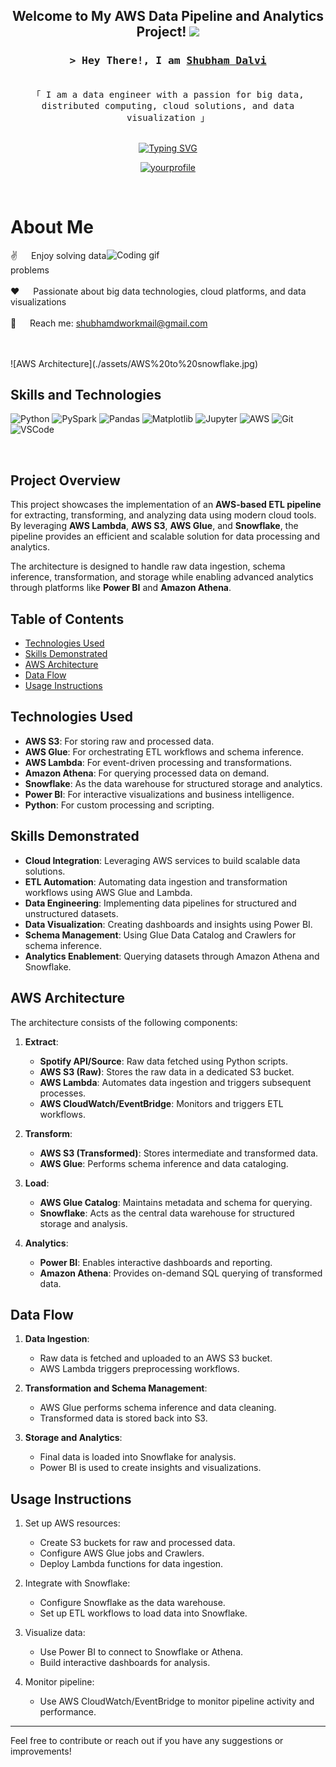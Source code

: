 <h2 align="center">
  Welcome to My AWS Data Pipeline and Analytics Project!
  <img src="https://media.giphy.com/media/hvRJCLFzcasrR4ia7z/giphy.gif" width="28">
</h2>

<!-- Intro  -->
<h3 align="center">
        <samp>&gt; Hey There!, I am
                <b><a target="_blank" href="https://yourwebsite.com">Shubham Dalvi</a></b>
        </samp>
</h3>

<p align="center"> 
  <samp>
    <br>
    「 I am a data engineer with a passion for big data, distributed computing, cloud solutions, and data visualization 」
    <br>
    <br>
  </samp>
</p>

<div align="center">
<a href="https://git.io/typing-svg"><img src="https://readme-typing-svg.herokuapp.com?font=Fira+Code&pause=1000&random=false&width=435&lines=Spark+%7C+DataBricks+%7C+Power+BI+;Snowflake+%7C+Azure+%7C+AWS;3+yrs+of+IT+experience+as+Analyst+%40+;Accenture+;Passionate+Data+Engineer+" alt="Typing SVG" /></a>
</div>

<p align="center">
 <a href="https://www.linkedin.com/in/shubham-dalvi-21603316b" target="_blank">
  <img src="https://img.shields.io/badge/LinkedIn-0077B5?style=for-the-badge&logo=linkedin&logoColor=white" alt="yourprofile"/>
 </a>
</p>
<br />

<!-- About Section -->
# About Me

<p>
 <img align="right" width="350" src="/assets/programmer.gif" alt="Coding gif" />
  
 ✌️ &emsp; Enjoy solving data problems <br/><br/>
 ❤️ &emsp; Passionate about big data technologies, cloud platforms, and data visualizations<br/><br/>
 📧 &emsp; Reach me: shubhamdworkmail@gmail.com<br/><br/>
</p>

<br/>
![AWS Architecture](./assets/AWS%20to%20snowflake.jpg)

<br/>

## Skills and Technologies

![Python](https://img.shields.io/badge/Python-3776AB?style=for-the-badge&logo=python&logoColor=white)
![PySpark](https://img.shields.io/badge/PySpark-E25A1C?style=for-the-badge&logo=apache-spark&logoColor=white)
![Pandas](https://img.shields.io/badge/Pandas-150458?style=for-the-badge&logo=pandas&logoColor=white)
![Matplotlib](https://img.shields.io/badge/Matplotlib-013243?style=for-the-badge&logo=matplotlib&logoColor=white)
![Jupyter](https://img.shields.io/badge/Jupyter-F37626?style=for-the-badge&logo=jupyter&logoColor=white)
![AWS](https://img.shields.io/badge/AWS-232F3E?style=for-the-badge&logo=amazon-aws&logoColor=white)
![Git](https://img.shields.io/badge/Git-F05032?style=for-the-badge&logo=git&logoColor=white)
![VSCode](https://img.shields.io/badge/Visual_Studio-0078d7?style=for-the-badge&logo=visual%20studio&logoColor=white)

<br/>

## Project Overview

This project showcases the implementation of an **AWS-based ETL pipeline** for extracting, transforming, and analyzing data using modern cloud tools. By leveraging **AWS Lambda**, **AWS S3**, **AWS Glue**, and **Snowflake**, the pipeline provides an efficient and scalable solution for data processing and analytics. 

The architecture is designed to handle raw data ingestion, schema inference, transformation, and storage while enabling advanced analytics through platforms like **Power BI** and **Amazon Athena**.

## Table of Contents
- [Technologies Used](#technologies-used)
- [Skills Demonstrated](#skills-demonstrated)
- [AWS Architecture](#aws-architecture)
- [Data Flow](#data-flow)
- [Usage Instructions](#usage-instructions)

## Technologies Used
- **AWS S3**: For storing raw and processed data.
- **AWS Glue**: For orchestrating ETL workflows and schema inference.
- **AWS Lambda**: For event-driven processing and transformations.
- **Amazon Athena**: For querying processed data on demand.
- **Snowflake**: As the data warehouse for structured storage and analytics.
- **Power BI**: For interactive visualizations and business intelligence.
- **Python**: For custom processing and scripting.

## Skills Demonstrated
- **Cloud Integration**: Leveraging AWS services to build scalable data solutions.
- **ETL Automation**: Automating data ingestion and transformation workflows using AWS Glue and Lambda.
- **Data Engineering**: Implementing data pipelines for structured and unstructured datasets.
- **Data Visualization**: Creating dashboards and insights using Power BI.
- **Schema Management**: Using Glue Data Catalog and Crawlers for schema inference.
- **Analytics Enablement**: Querying datasets through Amazon Athena and Snowflake.

## AWS Architecture

The architecture consists of the following components:
1. **Extract**:
   - **Spotify API/Source**: Raw data fetched using Python scripts.
   - **AWS S3 (Raw)**: Stores the raw data in a dedicated S3 bucket.
   - **AWS Lambda**: Automates data ingestion and triggers subsequent processes.
   - **AWS CloudWatch/EventBridge**: Monitors and triggers ETL workflows.

2. **Transform**:
   - **AWS S3 (Transformed)**: Stores intermediate and transformed data.
   - **AWS Glue**: Performs schema inference and data cataloging.

3. **Load**:
   - **AWS Glue Catalog**: Maintains metadata and schema for querying.
   - **Snowflake**: Acts as the central data warehouse for structured storage and analysis.

4. **Analytics**:
   - **Power BI**: Enables interactive dashboards and reporting.
   - **Amazon Athena**: Provides on-demand SQL querying of transformed data.

## Data Flow
1. **Data Ingestion**:
   - Raw data is fetched and uploaded to an AWS S3 bucket.
   - AWS Lambda triggers preprocessing workflows.

2. **Transformation and Schema Management**:
   - AWS Glue performs schema inference and data cleaning.
   - Transformed data is stored back into S3.

3. **Storage and Analytics**:
   - Final data is loaded into Snowflake for analysis.
   - Power BI is used to create insights and visualizations.

## Usage Instructions
1. Set up AWS resources:
   - Create S3 buckets for raw and processed data.
   - Configure AWS Glue jobs and Crawlers.
   - Deploy Lambda functions for data ingestion.

2. Integrate with Snowflake:
   - Configure Snowflake as the data warehouse.
   - Set up ETL workflows to load data into Snowflake.

3. Visualize data:
   - Use Power BI to connect to Snowflake or Athena.
   - Build interactive dashboards for analysis.

4. Monitor pipeline:
   - Use AWS CloudWatch/EventBridge to monitor pipeline activity and performance.

---
Feel free to contribute or reach out if you have any suggestions or improvements!
